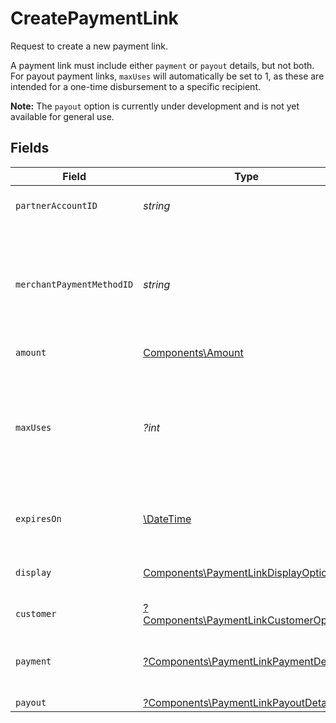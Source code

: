 # CreatePaymentLink

Request to create a new payment link.

A payment link must include either `payment` or `payout` details, but not both. For payout payment links,
`maxUses` will automatically be set to 1, as these are intended for a one-time disbursement
to a specific recipient.

**Note:** The `payout` option is currently under development and is not yet available for general use.


## Fields

| Field                                                                                                             | Type                                                                                                              | Required                                                                                                          | Description                                                                                                       |
| ----------------------------------------------------------------------------------------------------------------- | ----------------------------------------------------------------------------------------------------------------- | ----------------------------------------------------------------------------------------------------------------- | ----------------------------------------------------------------------------------------------------------------- |
| `partnerAccountID`                                                                                                | *string*                                                                                                          | :heavy_check_mark:                                                                                                | The partner's Moov account ID.                                                                                    |
| `merchantPaymentMethodID`                                                                                         | *string*                                                                                                          | :heavy_check_mark:                                                                                                | The merchant's preferred payment method ID. Must be a wallet payment method.                                      |
| `amount`                                                                                                          | [Components\Amount](../../Models/Components/Amount.md)                                                            | :heavy_check_mark:                                                                                                | N/A                                                                                                               |
| `maxUses`                                                                                                         | *?int*                                                                                                            | :heavy_minus_sign:                                                                                                | An optional limit on the number of times this payment link can be used. <br/><br/>**For payouts, `maxUses` is always 1.** |
| `expiresOn`                                                                                                       | [\DateTime](https://www.php.net/manual/en/class.datetime.php)                                                     | :heavy_minus_sign:                                                                                                | An optional expiration date for this payment link.                                                                |
| `display`                                                                                                         | [Components\PaymentLinkDisplayOptions](../../Models/Components/PaymentLinkDisplayOptions.md)                      | :heavy_check_mark:                                                                                                | Customizable display options for a payment link.                                                                  |
| `customer`                                                                                                        | [?Components\PaymentLinkCustomerOptions](../../Models/Components/PaymentLinkCustomerOptions.md)                   | :heavy_minus_sign:                                                                                                | N/A                                                                                                               |
| `payment`                                                                                                         | [?Components\PaymentLinkPaymentDetails](../../Models/Components/PaymentLinkPaymentDetails.md)                     | :heavy_minus_sign:                                                                                                | Options for payment links used to collect payment.                                                                |
| `payout`                                                                                                          | [?Components\PaymentLinkPayoutDetails](../../Models/Components/PaymentLinkPayoutDetails.md)                       | :heavy_minus_sign:                                                                                                | N/A                                                                                                               |
